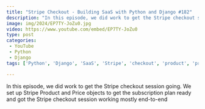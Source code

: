 ```yaml
---
title: "Stripe Checkout - Building SaaS with Python and Django #182"
description: "In this episode, we did work to get the Stripe checkout session going. We set up Stripe Product and Price objects to get the subscription plan ready and got the Stripe checkout session working mostly end-to-end"
image: img/2024/EP7TY-JoZu0.jpg
video: https://www.youtube.com/embed/EP7TY-JoZu0
type: post
categories:
 - YouTube
 - Python
 - Django
tags: ['Python', 'Django', 'SaaS', 'Stripe', 'checkout', 'product', 'price', 'subscription']

---
```


In this episode, we did work to get the Stripe checkout session going. We set up Stripe Product and Price objects to get the subscription plan ready and got the Stripe checkout session working mostly end-to-end
